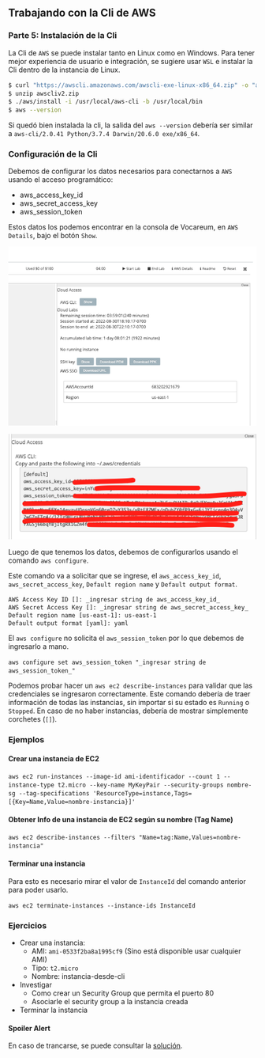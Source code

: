 ## Trabajando con la Cli de AWS

### Parte 5: Instalación de la Cli

La Cli de `AWS` se puede instalar tanto en Linux como en Windows. Para tener mejor experiencia de usuario e integración, se sugiere usar `WSL` e instalar la Cli dentro de la instancia de Linux.  

```bash
$ curl "https://awscli.amazonaws.com/awscli-exe-linux-x86_64.zip" -o "awscliv2.zip"
$ unzip awscliv2.zip
$ ./aws/install -i /usr/local/aws-cli -b /usr/local/bin
$ aws --version
```
Si quedó bien instalada la cli, la salida del `aws --version` debería ser similar a `aws-cli/2.0.41 Python/3.7.4 Darwin/20.6.0 exe/x86_64`.  

### Configuración de la Cli

Debemos de configurar los datos necesarios para conectarnos a `AWS` usando el acceso programático:  

* aws_access_key_id
* aws_secret_access_key
* aws_session_token

Estos datos los podemos encontrar en la consola de Vocareum, en `AWS Details`, bajo el botón `Show`.  

<p align = "center">
<img src = "./Extras/Imagenes/laboratorioCloud_EC2/cli/cli01.png">
</p>

<p align = "center">
<img src = "./Extras/Imagenes/laboratorioCloud_EC2/cli/cli02.png">
</p>


Luego de que tenemos los datos, debemos de configurarlos usando el comando `aws configure`.  

Este comando va a solicitar que se ingrese, el `aws_access_key_id`, `aws_secret_access_key`, `Default region name` y `Default output format`.  

```aws configure
AWS Access Key ID []: _ingresar string de aws_access_key_id_
AWS Secret Access Key []: _ingresar string de aws_secret_access_key_
Default region name [us-east-1]: us-east-1
Default output format [yaml]: yaml
```

El `aws configure` no solicita el `aws_session_token` por lo que debemos de ingresarlo a mano.  

`aws configure set aws_session_token "_ingresar string de aws_session_token_"`  

Podemos probar hacer un `aws ec2 describe-instances` para validar que las credenciales se ingresaron correctamente. Este comando debería de traer información de todas las instancias, sin importar si su estado es `Running` o `Stopped`. En caso de no haber instancias, debería de mostrar simplemente corchetes (`[]`).  

### Ejemplos

#### Crear una instancia de EC2

`aws ec2 run-instances --image-id ami-identificador --count 1 --instance-type t2.micro --key-name MyKeyPair --security-groups nombre-sg --tag-specifications 'ResourceType=instance,Tags=[{Key=Name,Value=nombre-instancia}]'`  

#### Obtener Info de una instancia de EC2 según su nombre (Tag Name)

`aws ec2 describe-instances --filters "Name=tag:Name,Values=nombre-instancia"`

#### Terminar una instancia

Para esto es necesario mirar el valor de `InstanceId` del comando anterior para poder usarlo.  

`aws ec2 terminate-instances --instance-ids InstanceId`

### Ejercicios

* Crear una instancia:
  * AMI: `ami-0533f2ba8a1995cf9` (Sino está disponible usar cualquier AMI)
  * Tipo: `t2.micro`
  * Nombre: instancia-desde-cli
* Investigar
  * Como crear un Security Group que permita el puerto 80
  * Asociarle el security group a la instancia creada
* Terminar la instancia

#### Spoiler Alert

En caso de trancarse, se puede consultar la [solución](./soluciones/5-Solucion_aws-cli.md).
